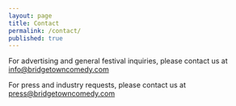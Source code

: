 ```yaml
---
layout: page
title: Contact
permalink: /contact/
published: true
---
```


For advertising and general festival inquiries, please contact us at [info@bridgetowncomedy.com](mailto:info@bridgetowncomedy.com)

For press and industry requests, please contact us at [press@bridgetowncomedy.com](mailto:press@bridgetowncomedy.com)
